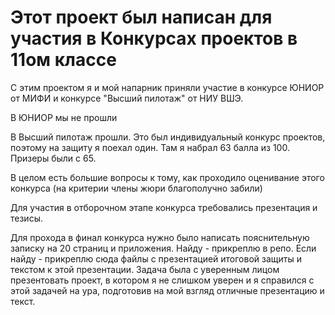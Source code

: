 # Этот проект был написан для участия в Конкурсах проектов в 11ом классе

С этим проектом я и мой напарник приняли участие в конкурсе ЮНИОР от МИФИ и конкурсе "Высший пилотаж" от НИУ ВШЭ.

В ЮНИОР мы не прошли

В Высший пилотаж прошли. 
Это был индивидуальный конкурс проектов, поэтому на защиту я поехал один.
Там я набрал 63 балла из 100. Призеры были с 65. 

В целом есть большие вопросы к тому, как проходило оценивание этого конкурса (на критерии члены жюри благополучно забили)

Для участия в отборочном этапе конкурса требовались презентация и тезисы.

Для прохода в финал конкурса нужно было написать пояснительную записку на 20 страниц и приложения. Найду - прикреплю в репо.
Если найду - прикреплю сюда файлы с презентацией итоговой защиты и текстом к этой презентации.
Задача была с уверенным лицом презентовать проект, в котором я не слишком уверен и я справился с этой задачей на ура, подготовив на мой взгляд отличные презентацию и текст.
